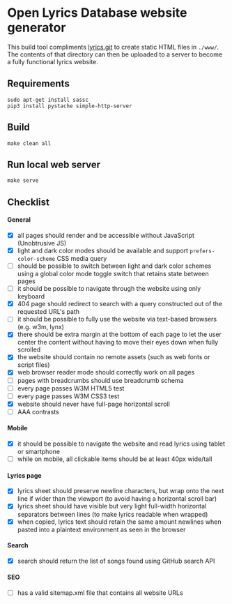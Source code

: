 # Open Lyrics Database website generator

This build tool compliments [lyrics.git](https://github.com/Lyrics/lyrics) to create static HTML files in `./www/`. The contents of that directory can then be uploaded to a server to become a fully functional lyrics website.


## Requirements

    sudo apt-get install sassc
    pip3 install pystache simple-http-server


## Build

    make clean all


## Run local web server

    make serve


## Checklist

#### General
 - [x] all pages should render and be accessible without JavaScript (Unobtrusive JS)
 - [x] light and dark color modes should be available and support `prefers-color-scheme` CSS media query
 - [ ] should be possible to switch between light and dark color schemes using a global color mode toggle switch that retains state between pages
 - [ ] it should be possible to navigate through the website using only keyboard
 - [x] 404 page should redirect to search with a query constructed out of the requested URL's path
 - [ ] it should be possible to fully use the website via text-based browsers (e.g. w3m, lynx)
 - [x] there should be extra margin at the bottom of each page to let the user center the content without having to move their eyes down when fully scrolled
 - [x] the website should contain no remote assets (such as web fonts or script files)
 - [x] web browser reader mode should correctly work on all pages
 - [ ] pages with breadcrumbs should use breadcrumb schema
 - [ ] every page passes W3M HTML5 test
 - [ ] every page passes W3M CSS3 test
 - [x] website should never have full-page horizontal scroll
 - [ ] AAA contrasts

#### Mobile
 - [x] it should be possible to navigate the website and read lyrics using tablet or smartphone
 - [ ] while on mobile, all clickable items should be at least 40px wide/tall

#### Lyrics page
 - [x] lyrics sheet should preserve newline characters, but wrap onto the next line if wider than the viewport (to avoid having a horizontal scroll bar)
 - [x] lyrics sheet should have visible but very light full-width horizontal separators between lines (to make lyrics readable when wrapped)
 - [x] when copied, lyrics text should retain the same amount newlines when pasted into a plaintext environment as seen in the browser

#### Search
 - [x] search should return the list of songs found using GitHub search API

#### SEO
 - [ ] has a valid sitemap.xml file that contains all website URLs
